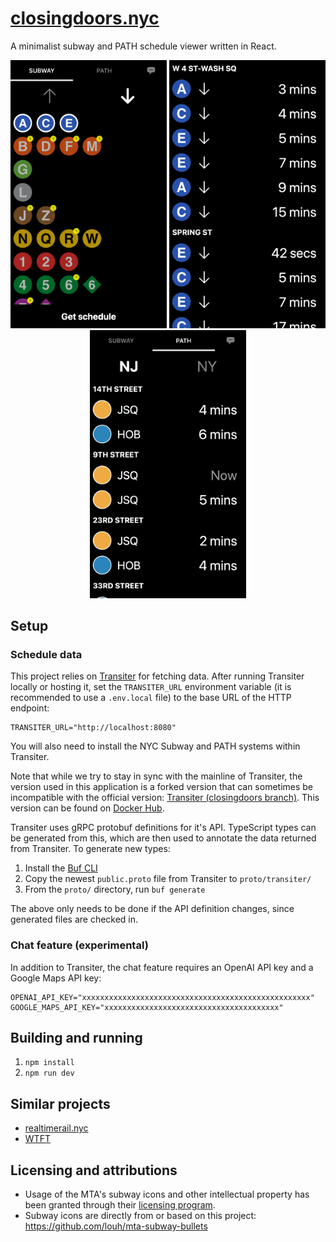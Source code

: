 # [closingdoors.nyc](https://closingdoors.nyc/)

A minimalist subway and PATH schedule viewer written in React.

<p align="center">
  <img src="./.images/subway_home.png" width="250" />
  <img src="./.images/subway_schedule.png" width="250" />
  <img src="./.images/path_schedule.png" width="250" />
</p>

## Setup

### Schedule data

This project relies on [Transiter](https://github.com/jamespfennell/transiter) for fetching data. After running Transiter locally or hosting it, set the `TRANSITER_URL` environment variable (it is recommended to use a `.env.local` file) to the base URL of the HTTP endpoint:

```
TRANSITER_URL="http://localhost:8080"
```

You will also need to install the NYC Subway and PATH systems within Transiter.

Note that while we try to stay in sync with the mainline of Transiter, the version used in this application is a forked version that can sometimes be incompatible with the official version: [Transiter (closingdoors branch)](https://github.com/cedarbaum/transiter/tree/closingdoors). This version can be found on [Docker Hub](https://hub.docker.com/r/scedarbaum/transiter).

Transiter uses gRPC protobuf definitions for it's API. TypeScript types can be generated from this, which are then used to annotate the data returned from Transiter. To generate new types:

1. Install the [Buf CLI](https://buf.build/product/cli/)
2. Copy the newest `public.proto` file from Transiter to `proto/transiter/`
3. From the `proto/` directory, run `buf generate`

The above only needs to be done if the API definition changes, since generated files are checked in.

### Chat feature (experimental)

In addition to Transiter, the chat feature requires an OpenAI API key and a Google Maps API key:

```
OPENAI_API_KEY="xxxxxxxxxxxxxxxxxxxxxxxxxxxxxxxxxxxxxxxxxxxxxxxxxxx"
GOOGLE_MAPS_API_KEY="xxxxxxxxxxxxxxxxxxxxxxxxxxxxxxxxxxxxxxx"
```

## Building and running

1. `npm install`
2. `npm run dev`

## Similar projects

- [realtimerail.nyc](https://github.com/jamespfennell/realtimerail.nyc-react)
- [WTFT](https://github.com/jonthornton/WTFT)

## Licensing and attributions

- Usage of the MTA's subway icons and other intellectual property has been granted through their [licensing program](https://new.mta.info/doing-business-with-us/licensing-program).
- Subway icons are directly from or based on this project: https://github.com/louh/mta-subway-bullets
